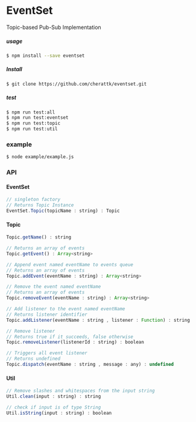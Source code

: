 # EventSet
Topic-based Pub-Sub Implementation

##### usage
```bash
$ npm install --save eventset
```
##### Install
```bash
$ git clone https://github.com/cherattk/eventset.git
``` 
##### test
```bash
$ npm run test:all
$ npm run test:eventset
$ npm run test:topic
$ npm run test:util
```

### example
```bash
$ node example/example.js
```
### API
#### EventSet

```js
// singleton factory
// Returns Topic Instance
EventSet.Topic(topicName : string) : Topic
```

#### Topic

```js
Topic.getName() : string
```

```js 
// Returns an array of events
Topic.getEvent() : Array<string>
```

```js
// Append event named eventName to events queue
// Returns an array of events
Topic.addEvent(eventName : string) : Array<string>
```

```js 
// Remove the event named eventName
// Returns an array of events
Topic.removeEvent(eventName : string) : Array<string>
```

```js
// Add listener to the event named eventName
// Returns listener identifier
Topic.addListener(eventName : string , listener : Function) : string
```

```js
// Remove listener
// Returns true if it succeeds, false otherwise
Topic.removeListener(listenerId : string) : boolean
```

```js
// Triggers all event listener
// Returns undefined
Topic.dispatch(eventName : string , message : any) : undefined
```

#### Util

```js
// Remove slashes and whitespaces from the input string
Util.clean(input : string) : string
```

```js
// check if input is of type String
Util.isString(input : string) : boolean 
```